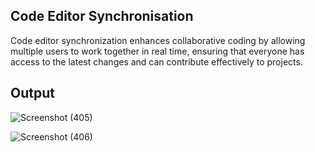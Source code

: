 ## Code Editor Synchronisation

Code editor synchronization enhances collaborative coding by allowing multiple users to work together in real time, ensuring that everyone has access to the latest changes and can contribute effectively to projects.






## Output
![Screenshot (405)](https://github.com/user-attachments/assets/98db4a2a-e8b0-429b-8cae-949bfceb2988)

![Screenshot (406)](https://github.com/user-attachments/assets/ac14f618-2b3c-4a0b-879b-cff478364a8b)
